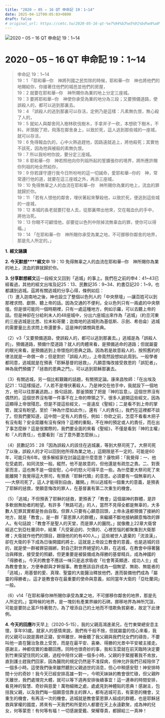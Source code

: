 ```yaml
---
title: "2020 – 05 – 16 QT 申命記 19：1~14"
date: 2025-04-12T00:05:03+0800
draft: false
# original_url: https://cmtc.tw/2020-05-16-qt-%e7%94%b3%e5%91%bd%e8%a8%98-19%ef%bc%9a114
---
```


![2020 – 05 – 16 QT 申命記 19：1~14](/images/qt.jpg   "2020 – 05 – 16 QT 申命記 19：1~14")

# 2020 – 05 – 16 QT 申命記 19：1~14

> 申命記 19：1~14  
> 19：1 「耶和華─你　神將列國之民剪除的時候，耶和華─你　神也將他們的地賜給你，你接著住他們的城邑並他們的房屋，  
> 19：2 就要在耶和華─你　神所賜你為業的地上分定三座城。  
> 19：3 要將耶和華─你　神使你承受為業的地分為三段；又要預備道路，使誤殺人的，都可以逃到那裏去。  
> 19：4 「誤殺人的逃到那裏可以存活，定例乃是這樣：凡素無仇恨，無心殺了人的，  
> 19：5 就如人與鄰舍同入樹林砍伐樹木，手拿斧子一砍，本想砍下樹木，不料，斧頭脫了把，飛落在鄰舍身上，以致於死，這人逃到那些城的一座城，就可以存活，  
> 19：6 免得報血仇的，心中火熱追趕他，因路遠就追上，將他殺死；其實他不該死，因為他與被殺的素無仇恨。  
> 19：7 所以我吩咐你說，要分定三座城。  
> 19：8 耶和華─你　神若照他向你列祖所起的誓擴張你的境界，將所應許賜你列祖的地全然給你，  
> 19：9 你若謹守遵行我今日所吩咐的這一切誡命，愛耶和華─你的　神，常常遵行他的道，就要在這三座城之外，再添三座城，  
> 19：10 免得無辜之人的血流在耶和華─你　神所賜你為業的地上，流血的罪就歸於你。  
> 19：11 「若有人恨他的鄰舍，埋伏著起來擊殺他，以致於死，便逃到這些城的一座城，  
> 19：12 本城的長老就要打發人去，從那裏帶出他來，交在報血仇的手中，將他治死。  
> 19：13 你眼不可顧惜他，卻要從以色列中除掉流無辜血的罪，使你可以得福。」  
> 19：14 「在耶和華─你　神所賜你承受為業之地，不可挪移你鄰舍的地界，那是先人所定的。」

**1.** **經文誦讀**

**2. 今天默想****經文**申 19：10 免得無辜之人的血流在耶和華─你　神所賜你為業的地上，流血的罪就歸於你。

**3. 分享默想經文**這一段經文又回到「逃城」的事上。我們在之前的申4：41~43已經看過，其他的經文出埃及記25：13、民數記35：9~34、約書亞記20：1~9，也都講到逃城。茲將有關逃城的分享心得，條例如后：  
（1）進入迦南地之後，神也設立了整個以色列人的「中央祭壇」—讓百姓可以到那裡求問、獻祭、聽上帝的話。因為交通的不便利，全以色列只有一兩處的中央祭壇。但是很可能同一個時期裡，只有一處這種地方，例如示羅，可以去聽上帝的話。但是神卻在分給利未人的48座城中，分出六座城出來作為「逃城」（約旦河東的三座逃城是比悉、拉末和哥蘭；迦南地的逃城則為基低斯、示劍、希伯侖）逃城的需要量比去求問上帝還要多，這是神的憐憫與恩典。

（2）v3「又要預備道路，使誤殺人的，都可以逃到那裏去。」逃城是為「誤殺人的」，預備道路，預備什麼道路？就人的肉體來看，是預備逃命的道路；但就屬靈的眼光來看，是預備逃到上帝懷抱的恩典之路。因為若是故意殺人的，按照舊約的律法就是一命償一命；但是對於「誤殺人的」，上帝竟然設想如此周到。一般學者都同意，逃城就是在預表「耶穌基督的拯救」，凡願意悔改接受救恩的「誤犯者」，神為我們預備了「拯救的恩典之門」，可以逃到耶穌那裏去。

（3）有關逃城，另一個比較艱難的話題，有關預定論。康來昌牧師：「在出埃及記21：13這樣描述，『人若不是埋伏著殺人，乃是神交在他手中，我就設下一個地方，他可以往那裏逃跑。』換句話說，那釜頭脫了把是『神的旨意』。這個世界沒有偶然的，這個世界沒有哪一件事不在上帝的帶領之下。很多人避開這些經文，因為這顯得上帝很殘忍。但是不提這些經文，一是違反《聖經》；二是看不到上帝的掌管，就沒有盼望。至於『神為什麼如此作』，還有『人的責任』，我們在這裡都不談了。但我們要知道，這中間一定有人的責任，例如：你砍之前，怎麼不看看木把子有沒有鬆？安全距離有沒有保持？這裡的重點，不在神的預定或人的責任，而在出了事怎麼辦？這是很實際的，我們要全面的來看《聖經》，不僅是看到『神的主權』和『人的責任』，也要看到『出了意外要怎麼辦』。」

（4）民數記35：28「因為誤殺人的該住在逃城裏，等到大祭司死了。大祭司死了以後，誤殺人的才可以回到他所得為業之地，」這期限是不一定的，可能是60年，可能只有6年。很多解經家在討論這是什麼意思？康牧師：「我覺得：一、他在受處罰，如同流放一般。縱然，他不是故意的，但他還是有疏忽之責。二、對喪家而言，這也無不是一個安慰，心中的怒火可得平息一些。為什麼要大祭司死了來能離開？我覺得這大祭司，有預表『耶穌代贖』的意思。必須要有一個無辜的人──大祭司死了，這人才能得到自由，離開。」所以逃城有一個重大的意義，是預表了耶穌的拯救，使願意悔改的罪人，在基督裏有第二次重生的機會。

（5）「逃城」不但預表了耶穌的拯救，更預表了「教會」這個屬神的群體，是許多軟弱無助者的盼望。有許多「無路可逃」的人，當然不見得全都是無辜的，大多數人犯罪其實都是咎由自取。但罪人只要有心願意回頭，上帝永遠都預備了接納的地方，就是「教會」，是一群「蒙恩罪人的群體」，來繼續不斷地接納願意悔改的罪人。有句話說：「教會不是聖人的天堂，而是罪人的醫院。」就像撒上22章大衛曾經逃亡到亞杜蘭洞中，結果「凡受窘迫的、欠債的、心裡苦惱的都聚集到大衛那裡；大衛就作他們的頭目，跟隨他的約有400人。」這些被世人遺棄的「流浪漢」，卻在大衛的手下成為日後開國的將士，這就是上帝設立教會的意義，也是逃城的目的，就是使一群被罪惡捆綁，對自己對世界絕望的人群，在逃城，在教會中得著醫治與釋放，接受愛的照顧，但更重要是被裝備成為得勝的基督精兵，成為神國的「得勝者」。今天的教會不應該一味只是追求吸收「社會菁英顯達、成功人士」成為教會會友，方便奉獻與才幹服事。教會應該自許成為一個無望、無助、無能者的「逃城」，用基督的愛、真理、聖靈的大能醫治釋放他們，進而裝備他們成為「屬靈的得勝者」，這才是教會存在最重要的使命與意義，如同當年大衛的「亞杜蘭洞」一般。

（6）v14「在耶和華你神所賜你承受為業之地，不可挪移你鄰舍的地界，那是先人所定的。」當時候的地界，是一塊刻有產業界線的石碑。挪移地界為神所咒詛，可能是要防止富戶恃著勢力，為了增添自己的土地而不惜欺負貧窮者，故定下此律例。

**4. 今天的回應**昨天早上（2020-5-15），我的父親高鴻進弟兄，在竹東榮總安息主懷，享年93歲。就家人的感情來說，我們有千般不捨，但就屬靈的信心來看，我的父親可以說是壽終正寢，安祥離世，神垂聽了我父親與我們兒女們的禱告，不要叫他一直在醫治急救上受苦，而是在最平安、喜樂、得勝的光景中平安被主接走。感謝主，神都信實的垂聽回應。同時也很奇妙的事，我和玉雲就在前天臨時決定要到竹東探望住院的父親，過程中陪伴父親一個多小時，父親的手緊握著我不肯放，直到護士趕我們回家，因為醫院的規定仍然是不准探病，但神允許我們已經陪伴了一個多小時。這使我們後來雖然聽到父親過世的消息，但心中稍感安慰！神安排時間十分的奇妙！我今天已經安排高雄一對一，今明天妹妹的教會很忙碌，但父親昨天離世，我們處理完大體，就可以等下週再安排後續事宜！這一連串的時間安排，看見神的智慧、奇妙與慈愛！萬物細微之處，處處見到神體貼的恩典！感謝主，包括我父親，以及我們每一個願意信靠主的罪人，都有逃城可去，有蒙恩的機會，又重生的機會，有再活一次的機會。逃城就是教會蒙恩罪人組成的群體，也是耶穌拯救與掌權的國度，將來有一天我們和所愛的人都要在天上永遠歡聚，成為神的兒女，何等蒙恩！有何等有福！一切感謝愛戴、榮耀尊貴，都歸給三一真神！
